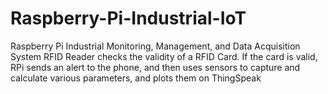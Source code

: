 # Raspberry-Pi-Industrial-IoT
Raspberry Pi Industrial Monitoring, Management, and Data Acquisition System  RFID Reader checks the validity of a RFID Card. If the card is valid, RPi sends an alert to the phone, and then uses sensors to capture and calculate various parameters, and plots them on ThingSpeak
